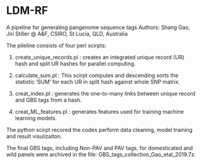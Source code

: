 # LDM-RF
A pipeline for generating pangenome sequence tags
Authors: Shang Gao, Jiri Stiller @ A&F, CSIRO, St Lucia, QLD, Australia

The pileline consists of four perl scirpts:

1. create_unique_records.pl : creates an integrated unique record (UR) hash and split UR hashes for parallel computing.

2. calculate_sum.pl :  This scirpt computes and descending sorts the statistic ‘SUM’ for each UR in split hash against whole SNP matrix.

3. creat_index.pl : generates the one-to-many links between unique record and GBS tags from a hash.

4. creat_ML_features.pl : generates features used for training machine learning models.

The python scirpt recored the codes perform data cleaning, model training and result visulizaiton.

The final GBS tags, including Non-PAV and PAV tags, for domesticated and wild panels were archived in the file: GBS_tags_collection_Gao_etal_2019.7z.
